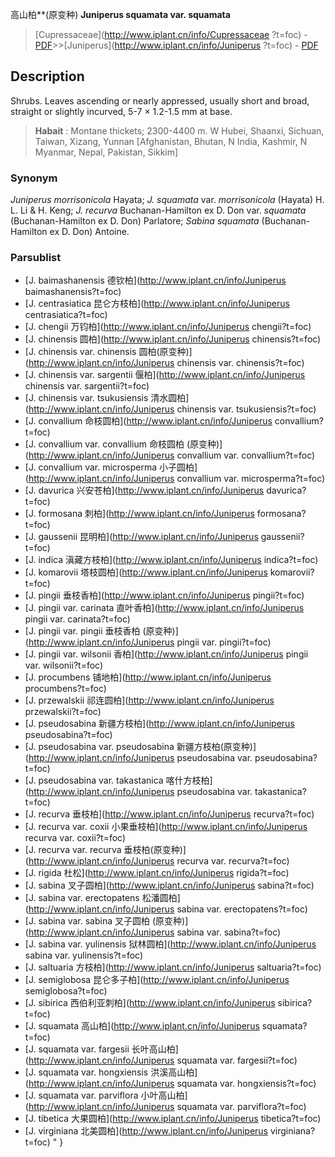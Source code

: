 高山柏**(原变种) **Juniperus squamata var. squamata**

> [Cupressaceae](http://www.iplant.cn/info/Cupressaceae ?t=foc) - [PDF](http://iplant.cn/foc/pdf/Cupressaceae.pdf)>>[Juniperus](http://www.iplant.cn/info/Juniperus ?t=foc) - [PDF](http://www.iplant.cn/foc/pdf/Juniperus.pdf)

## Description

Shrubs. Leaves ascending or nearly appressed, usually short and broad, straight or slightly incurved, 5-7 ×  1.2-1.5 mm at base.
> **Habait** : 
> Montane thickets; 2300-4400 m. W Hubei, Shaanxi, Sichuan, Taiwan, Xizang, Yunnan [Afghanistan, Bhutan, N India, Kashmir, N Myanmar, Nepal, Pakistan, Sikkim]

### Synonym
*Juniperus morrisonicola* Hayata; *J. squamata* var. *morrisonicola* (Hayata) H. L. Li & H. Keng; *J. recurva* Buchanan-Hamilton ex D. Don var. *squamata* (Buchanan-Hamilton ex D. Don) Parlatore; *Sabina squamata* (Buchanan-Hamilton ex D. Don) Antoine.

### Parsublist

* [J.  baimashanensis  德钦柏](http://www.iplant.cn/info/Juniperus baimashanensis?t=foc)
* [J.  centrasiatica  昆仑方枝柏](http://www.iplant.cn/info/Juniperus centrasiatica?t=foc)
* [J.  chengii  万钧柏](http://www.iplant.cn/info/Juniperus chengii?t=foc)
* [J.  chinensis  圆柏](http://www.iplant.cn/info/Juniperus chinensis?t=foc)
* [J.  chinensis var. chinensis  圆柏(原变种)](http://www.iplant.cn/info/Juniperus chinensis var. chinensis?t=foc)
* [J.  chinensis var. sargentii  偃柏](http://www.iplant.cn/info/Juniperus chinensis var. sargentii?t=foc)
* [J.  chinensis var. tsukusiensis  清水圆柏](http://www.iplant.cn/info/Juniperus chinensis var. tsukusiensis?t=foc)
* [J.  convallium  命枝圆柏](http://www.iplant.cn/info/Juniperus convallium?t=foc)
* [J.  convallium var. convallium  命枝圆柏 (原变种)](http://www.iplant.cn/info/Juniperus convallium var. convallium?t=foc)
* [J.  convallium var. microsperma  小子圆柏](http://www.iplant.cn/info/Juniperus convallium var. microsperma?t=foc)
* [J.  davurica  兴安苍柏](http://www.iplant.cn/info/Juniperus davurica?t=foc)
* [J.  formosana  刺柏](http://www.iplant.cn/info/Juniperus formosana?t=foc)
* [J.  gaussenii  昆明柏](http://www.iplant.cn/info/Juniperus gaussenii?t=foc)
* [J.  indica  滇藏方枝柏](http://www.iplant.cn/info/Juniperus indica?t=foc)
* [J.  komarovii  塔枝圆柏](http://www.iplant.cn/info/Juniperus komarovii?t=foc)
* [J.  pingii  垂枝香柏](http://www.iplant.cn/info/Juniperus pingii?t=foc)
* [J.  pingii var. carinata  直叶香柏](http://www.iplant.cn/info/Juniperus pingii var. carinata?t=foc)
* [J.  pingii var. pingii  垂枝香柏 (原变种)](http://www.iplant.cn/info/Juniperus pingii var. pingii?t=foc)
* [J.  pingii var. wilsonii  香柏](http://www.iplant.cn/info/Juniperus pingii var. wilsonii?t=foc)
* [J.  procumbens  铺地柏](http://www.iplant.cn/info/Juniperus procumbens?t=foc)
* [J.  przewalskii  祁连圆柏](http://www.iplant.cn/info/Juniperus przewalskii?t=foc)
* [J.  pseudosabina  新疆方枝柏](http://www.iplant.cn/info/Juniperus pseudosabina?t=foc)
* [J.  pseudosabina var. pseudosabina  新疆方枝柏(原变种)](http://www.iplant.cn/info/Juniperus pseudosabina var. pseudosabina?t=foc)
* [J.  pseudosabina var. takastanica  喀什方枝柏](http://www.iplant.cn/info/Juniperus pseudosabina var. takastanica?t=foc)
* [J.  recurva  垂枝柏](http://www.iplant.cn/info/Juniperus recurva?t=foc)
* [J.  recurva var. coxii  小果垂枝柏](http://www.iplant.cn/info/Juniperus recurva var. coxii?t=foc)
* [J.  recurva var. recurva  垂枝柏(原变种)](http://www.iplant.cn/info/Juniperus recurva var. recurva?t=foc)
* [J.  rigida  杜松](http://www.iplant.cn/info/Juniperus rigida?t=foc)
* [J.  sabina  叉子圆柏](http://www.iplant.cn/info/Juniperus sabina?t=foc)
* [J.  sabina var. erectopatens  松潘圆柏](http://www.iplant.cn/info/Juniperus sabina var. erectopatens?t=foc)
* [J.  sabina var. sabina  叉子圆柏 (原变种)](http://www.iplant.cn/info/Juniperus sabina var. sabina?t=foc)
* [J.  sabina var. yulinensis  狱林圆柏](http://www.iplant.cn/info/Juniperus sabina var. yulinensis?t=foc)
* [J.  saltuaria  方枝柏](http://www.iplant.cn/info/Juniperus saltuaria?t=foc)
* [J.  semiglobosa  昆仑多子柏](http://www.iplant.cn/info/Juniperus semiglobosa?t=foc)
* [J.  sibirica  西伯利亚刺柏](http://www.iplant.cn/info/Juniperus sibirica?t=foc)
* [J.  squamata  高山柏](http://www.iplant.cn/info/Juniperus squamata?t=foc)
* [J.  squamata var. fargesii  长叶高山柏](http://www.iplant.cn/info/Juniperus squamata var. fargesii?t=foc)
* [J.  squamata var. hongxiensis  洪溪高山柏](http://www.iplant.cn/info/Juniperus squamata var. hongxiensis?t=foc)
* [J.  squamata var. parviflora  小叶高山柏](http://www.iplant.cn/info/Juniperus squamata var. parviflora?t=foc)
* [J.  tibetica  大果圆柏](http://www.iplant.cn/info/Juniperus tibetica?t=foc)
* [J.  virginiana  北美圆柏](http://www.iplant.cn/info/Juniperus virginiana?t=foc)
"
}